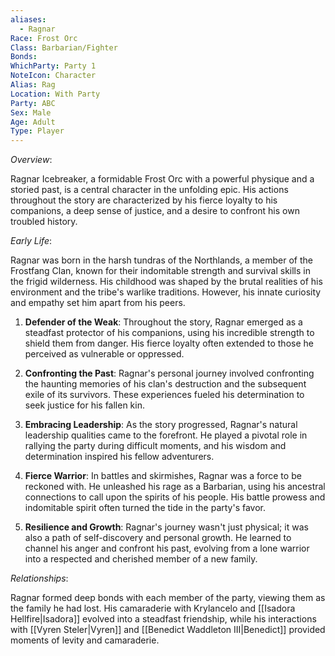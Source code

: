 ```yaml
---
aliases:
  - Ragnar
Race: Frost Orc
Class: Barbarian/Fighter
Bonds: 
WhichParty: Party 1
NoteIcon: Character
Alias: Rag
Location: With Party
Party: ABC
Sex: Male
Age: Adult
Type: Player
---
```

_Overview_:

Ragnar Icebreaker, a formidable Frost Orc with a powerful physique and a storied past, is a central character in the unfolding epic. His actions throughout the story are characterized by his fierce loyalty to his companions, a deep sense of justice, and a desire to confront his own troubled history.

_Early Life_:

Ragnar was born in the harsh tundras of the Northlands, a member of the Frostfang Clan, known for their indomitable strength and survival skills in the frigid wilderness. His childhood was shaped by the brutal realities of his environment and the tribe's warlike traditions. However, his innate curiosity and empathy set him apart from his peers.

1. **Defender of the Weak**: Throughout the story, Ragnar emerged as a steadfast protector of his companions, using his incredible strength to shield them from danger. His fierce loyalty often extended to those he perceived as vulnerable or oppressed.
    
2. **Confronting the Past**: Ragnar's personal journey involved confronting the haunting memories of his clan's destruction and the subsequent exile of its survivors. These experiences fueled his determination to seek justice for his fallen kin.
    
3. **Embracing Leadership**: As the story progressed, Ragnar's natural leadership qualities came to the forefront. He played a pivotal role in rallying the party during difficult moments, and his wisdom and determination inspired his fellow adventurers.
    
4. **Fierce Warrior**: In battles and skirmishes, Ragnar was a force to be reckoned with. He unleashed his rage as a Barbarian, using his ancestral connections to call upon the spirits of his people. His battle prowess and indomitable spirit often turned the tide in the party's favor.
    
5. **Resilience and Growth**: Ragnar's journey wasn't just physical; it was also a path of self-discovery and personal growth. He learned to channel his anger and confront his past, evolving from a lone warrior into a respected and cherished member of a new family.
    

_Relationships_:

Ragnar formed deep bonds with each member of the party, viewing them as the family he had lost. His camaraderie with Krylancelo and [[Isadora Hellfire|Isadora]] evolved into a steadfast friendship, while his interactions with [[Vyren Steler|Vyren]] and [[Benedict Waddleton III|Benedict]] provided moments of levity and camaraderie.